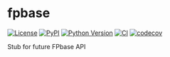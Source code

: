 # fpbase

[![License](https://img.shields.io/pypi/l/fpbase.svg?color=green)](https://github.com/tlambert03/fpbase/raw/main/LICENSE)
[![PyPI](https://img.shields.io/pypi/v/fpbase.svg?color=green)](https://pypi.org/project/fpbase)
[![Python Version](https://img.shields.io/pypi/pyversions/fpbase.svg?color=green)](https://python.org)
[![CI](https://github.com/tlambert03/fpbase/actions/workflows/ci.yml/badge.svg)](https://github.com/tlambert03/fpbase/actions/workflows/ci.yml)
[![codecov](https://codecov.io/gh/tlambert03/fpbase/branch/main/graph/badge.svg)](https://codecov.io/gh/tlambert03/fpbase)

Stub for future FPbase API
